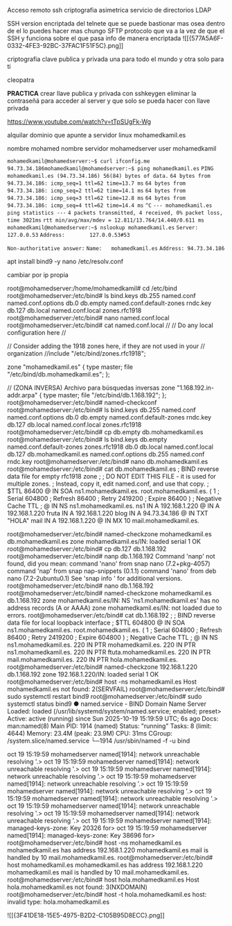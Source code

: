 Acceso remoto ssh
criptografia asimetrica
servicio de directorios
LDAP

SSH version encriptada del telnete que se puede bastionar mas osea dentro de el lo puedes hacer mas chungo
SFTP protocolo que va a la vez de que el SSH y funciona sobre el que pasa info de manera encriptada
![[{577A5A6F-0332-4FE3-92BC-37FAC1F51F5C}.png]]

criptografia clave publica y privada
 una para todo el mundo y otra solo para ti


cleopatra


**PRACTICA**
crear llave publica y privada  con sshkeygen
eliminar la contraseñá para acceder al server y que solo se pueda hacer con llave privada


https://www.youtube.com/watch?v=tTpSUgFk-Wg


alquilar dominio que apunte a servidor linux 
mohamedkamil.es







nombre mohamed
nombre servidor mohamedserver
user mohamedkamil

`mohamedkamil@mohamedserver:~$ curl ifconfig.me`
`94.73.34.186mohamedkamil@mohamedserver:~$ ping mohamedkamil.es`
`PING mohamedkamil.es (94.73.34.186) 56(84) bytes of data.`
`64 bytes from 94.73.34.186: icmp_seq=1 ttl=62 time=13.7 ms`
`64 bytes from 94.73.34.186: icmp_seq=2 ttl=62 time=14.1 ms`
`64 bytes from 94.73.34.186: icmp_seq=3 ttl=62 time=12.8 ms`
`64 bytes from 94.73.34.186: icmp_seq=4 ttl=62 time=14.4 ms`
`^C`
`--- mohamedkamil.es ping statistics ---`
`4 packets transmitted, 4 received, 0% packet loss, time 3021ms`
`rtt min/avg/max/mdev = 12.811/13.764/14.440/0.611 ms`
`mohamedkamil@mohamedserver:~$ nslookup mohamedkamil.es`
`Server:         127.0.0.53`
`Address:        127.0.0.53#53`

`Non-authoritative answer:`
`Name:   mohamedkamil.es`
`Address: 94.73.34.186`




 apt install bind9 -y
nano /etc/resolv.conf

cambiar por ip propia






root@mohamedserver:/home/mohamedkamil# cd /etc/bind
root@mohamedserver:/etc/bind# ls
bind.keys  db.255    named.conf                named.conf.options
db.0       db.empty  named.conf.default-zones  rndc.key
db.127     db.local  named.conf.local          zones.rfc1918
root@mohamedserver:/etc/bind# nano named.conf.local
root@mohamedserver:/etc/bind# cat named.conf.local
//
// Do any local configuration here
//

// Consider adding the 1918 zones here, if they are not used in your
// organization
//include "/etc/bind/zones.rfc1918";

zone "mohamedkamil.es" {
    type master;
    file "/etc/bind/db.mohamedkamil.es";
};

// (ZONA INVERSA) Archivo para búsquedas inversas
zone "1.168.192.in-addr.arpa" {
    type master;
    file "/etc/bind/db.1.168.192";
};
root@mohamedserver:/etc/bind# named-checkconf
root@mohamedserver:/etc/bind# ls
bind.keys  db.255    named.conf                named.conf.options
db.0       db.empty  named.conf.default-zones  rndc.key
db.127     db.local  named.conf.local          zones.rfc1918
root@mohamedserver:/etc/bind# cp db.empty db.mohamedkamil.es
root@mohamedserver:/etc/bind# ls
bind.keys  db.empty            named.conf.default-zones  zones.rfc1918
db.0       db.local            named.conf.local
db.127     db.mohamedkamil.es  named.conf.options
db.255     named.conf          rndc.key
root@mohamedserver:/etc/bind# nano db.mohamedkamil.es
root@mohamedserver:/etc/bind# cat db.mohamedkamil.es
; BIND reverse data file for empty rfc1918 zone
;
; DO NOT EDIT THIS FILE - it is used for multiple zones.
; Instead, copy it, edit named.conf, and use that copy.
;
$TTL    86400
@       IN      SOA     ns1.mohamedkamil.es. root.mohamedkamil.es. (
                              1         ; Serial
                         604800         ; Refresh
                          86400         ; Retry
                        2419200         ; Expire
                          86400 )       ; Negative Cache TTL
;
@       IN      NS      ns1.mohamedkamil.es.
ns1     IN      A       192.168.1.220
@       IN      A       192.168.1.220
fruta   IN      A       192.168.1.220
blog    IN      A       94.73.34.186
@       IN      TXT     "HOLA"
mail    IN      A       192.168.1.220
@       IN      MX      10      mail.mohamedkamil.es.

root@mohamedserver:/etc/bind# named-checkzone mohamedkamil.es db.mohamedkamil.es
zone mohamedkamil.es/IN: loaded serial 1
OK
root@mohamedserver:/etc/bind# cp db.127 db.1.168.192
root@mohamedserver:/etc/bind# nanp db.1.168.192
Command 'nanp' not found, did you mean:
  command 'nano' from snap nano (7.2+pkg-4057)
  command 'nap' from snap nap-snippets (0.1.1)
  command 'nano' from deb nano (7.2-2ubuntu0.1)
See 'snap info <snapname>' for additional versions.
root@mohamedserver:/etc/bind# nano db.1.168.192
root@mohamedserver:/etc/bind# named-checkzone mohamedkamil.es db.1.168.192
zone mohamedkamil.es/IN: NS 'ns1.mohamedkamil.es' has no address records (A or AAAA)
zone mohamedkamil.es/IN: not loaded due to errors.
root@mohamedserver:/etc/bind# cat db.1.168.192
;
; BIND reverse data file for local loopback interface
;
$TTL    604800
@       IN      SOA     ns1.mohamedkamil.es. root.mohamedkamil.es. (
                              1         ; Serial
                         604800         ; Refresh
                          86400         ; Retry
                        2419200         ; Expire
                         604800 )       ; Negative Cache TTL
;
@       IN      NS      ns1.mohamedkamil.es.
220     IN      PTR     mohamedkamil.es.
220     IN      PTR     ns1.mohamedkamil.es.
220     IN      PTR     ftuta.mohamedkamil.es.
220     IN      PTR     mail.mohamedkamil.es.
220     IN      PTR     hola.mohamedkamil.es.
root@mohamedserver:/etc/bind# named-checkzone 192.168.1.220 db.1.168.192
zone 192.168.1.220/IN: loaded serial 1
OK
root@mohamedserver:/etc/bind# host -ns mohamedkamil.es
Host mohamedkamil.es not found: 2(SERVFAIL)
root@mohamedserver:/etc/bind# sudo systemctl restart bind9
root@mohamedserver:/etc/bind# sudo systemctl status bind9
● named.service - BIND Domain Name Server
     Loaded: loaded (/usr/lib/systemd/system/named.service; enabled; preset>
     Active: active (running) since Sun 2025-10-19 15:19:59 UTC; 6s ago
       Docs: man:named(8)
   Main PID: 1914 (named)
     Status: "running"
      Tasks: 8 (limit: 4644)
     Memory: 23.4M (peak: 23.9M)
        CPU: 31ms
     CGroup: /system.slice/named.service
             └─1914 /usr/sbin/named -f -u bind

oct 19 15:19:59 mohamedserver named[1914]: network unreachable resolving '.>
oct 19 15:19:59 mohamedserver named[1914]: network unreachable resolving '.>
oct 19 15:19:59 mohamedserver named[1914]: network unreachable resolving '.>
oct 19 15:19:59 mohamedserver named[1914]: network unreachable resolving '.>
oct 19 15:19:59 mohamedserver named[1914]: network unreachable resolving '.>
oct 19 15:19:59 mohamedserver named[1914]: network unreachable resolving '.>
oct 19 15:19:59 mohamedserver named[1914]: network unreachable resolving '.>
oct 19 15:19:59 mohamedserver named[1914]: network unreachable resolving '.>
oct 19 15:19:59 mohamedserver named[1914]: managed-keys-zone: Key 20326 for>
oct 19 15:19:59 mohamedserver named[1914]: managed-keys-zone: Key 38696 for>
root@mohamedserver:/etc/bind# host -ns mohamedkamil.es
mohamedkamil.es has address 192.168.1.220
mohamedkamil.es mail is handled by 10 mail.mohamedkamil.es.
root@mohamedserver:/etc/bind# host mohamedkamil.es
mohamedkamil.es has address 192.168.1.220
mohamedkamil.es mail is handled by 10 mail.mohamedkamil.es.
root@mohamedserver:/etc/bind# host hola.mohamedkamil.es
Host hola.mohamedkamil.es not found: 3(NXDOMAIN)
root@mohamedserver:/etc/bind# host -t hola.mohamedkamil.es
host: invalid type: hola.mohamedkamil.es








![[{3F41DE18-15E5-4975-B2D2-C105B95D8ECC}.png]]